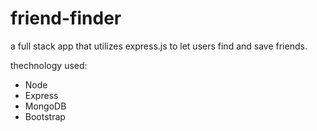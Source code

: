 # friend-finder
a full stack app that utilizes express.js to let users find and save friends.

thechnology used:
- Node
- Express
- MongoDB
- Bootstrap

